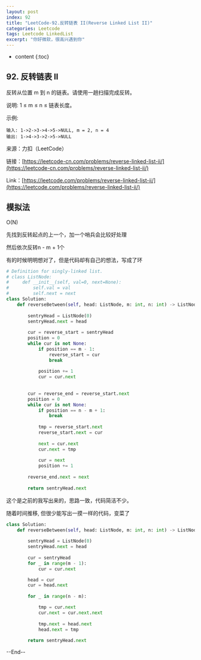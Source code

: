 ```yaml
---
layout: post
index: 92
title: "LeetCode-92.反转链表 II(Reverse Linked List II)"
categories: Leetcode
tags: Leetcode LinkedList
excerpt: "你好微软，很高兴遇到你"
---
```


* content
{:toc}

## 92. 反转链表 II

反转从位置 m 到 n 的链表。请使用一趟扫描完成反转。

说明:
1 ≤ m ≤ n ≤ 链表长度。

示例:

```
输入: 1->2->3->4->5->NULL, m = 2, n = 4
输出: 1->4->3->2->5->NULL
```

来源：力扣（LeetCode）

链接：[https://leetcode-cn.com/problems/reverse-linked-list-ii/](https://leetcode-cn.com/problems/reverse-linked-list-ii/)

Link：[https://leetcode.com/problems/reverse-linked-list-ii/](https://leetcode.com/problems/reverse-linked-list-ii/)


## 模拟法

O(N)

先找到反转起点的上一个，加一个哨兵会比较好处理

然后依次反转n - m + 1个

有的时候明明想对了，但是代码却有自己的想法，写成了环

```python
# Definition for singly-linked list.
# class ListNode:
#     def __init__(self, val=0, next=None):
#         self.val = val
#         self.next = next
class Solution:
    def reverseBetween(self, head: ListNode, m: int, n: int) -> ListNode:
        
        sentryHead = ListNode(0)
        sentryHead.next = head
        
        cur = reverse_start = sentryHead
        position = 0
        while cur is not None:
            if position == m - 1:
                reverse_start = cur
                break
                
            position += 1
            cur = cur.next
            
        
        cur = reverse_end = reverse_start.next
        position = 0
        while cur is not None:
            if position == n - m + 1:
                break
                
            tmp = reverse_start.next
            reverse_start.next = cur
            
            next = cur.next
            cur.next = tmp
            
            cur = next
            position += 1
            
        reverse_end.next = next
        
        return sentryHead.next
```

这个是之前的我写出来的，思路一致，代码简洁不少。

随着时间推移, 但很少能写出一摸一样的代码，变菜了

```python
class Solution:
    def reverseBetween(self, head: ListNode, m: int, n: int) -> ListNode:
        
        sentryHead = ListNode(0)
        sentryHead.next = head
        
        cur = sentryHead
        for _ in range(m - 1):
            cur = cur.next

        head = cur
        cur = head.next
        
        for _ in range(n - m):

            tmp = cur.next
            cur.next = cur.next.next
            
            tmp.next = head.next
            head.next = tmp
        
        return sentryHead.next
```


--End--
